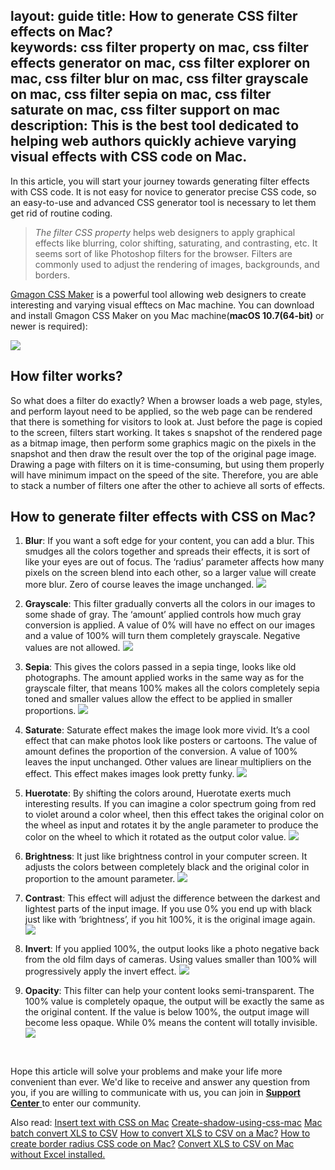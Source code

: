layout: guide
title: How to generate CSS filter effects on Mac?  
keywords: css filter property on mac, css filter effects generator on mac, css filter explorer on mac, css filter blur on mac, css filter grayscale on mac, css filter sepia on mac, css filter saturate on mac, css filter support on mac
description: This is the best tool dedicated to helping web authors quickly achieve varying visual effects with CSS code on Mac. 
---

In this article, you will start your journey towards generating filter effects with CSS code. It is not easy for novice to generator precise CSS code, so an easy-to-use and advanced CSS generator tool is necessary to let them get rid of routine coding. 
>*The filter CSS property* helps web designers to apply graphical effects like blurring, color shifting, saturating, and contrasting, etc. It seems sort of like Photoshop filters for the browser. Filters are commonly used to adjust the rendering of images, backgrounds, and borders.

<a href="https://gmagon.com/products/store/gmagon_css_maker/" target="_blank" rel="noopener">Gmagon CSS Maker</a> is a powerful tool allowing web designers to create interesting and varying visual efftecs on Mac machine.
You can download and install Gmagon CSS Maker on you Mac machine(**macOS 10.7(64-bit)** or newer is required):

<a href="../products/store/gmagon_css_maker/download.html" target="_blank" rel="noopener"> <img src="../asset/images/free-download.png"> </a>
<br>
## How filter works?
So what does a filter do exactly? When a browser loads a web page, styles, and perform layout need to be applied, so the web page can be rendered that there is something for visitors to look at. Just before the page is copied to the screen, filters start working. It takes s snapshot of the rendered page as a bitmap image, then perform some graphics magic on the pixels in the snapshot and then draw the result over the top of the original page image. Drawing a page with filters on it is time-consuming, but using them properly will have minimum impact on the speed of the site. Therefore, you are able to stack a number of filters one after the other to achieve all sorts of effects.



## How to generate **filter effects** with CSS on Mac? 
1. **Blur**: If you want a soft edge for your content, you can add a blur. This smudges all the colors together and spreads their effects, it is sort of like your eyes are out of focus. The ‘radius’ parameter affects how many pixels on the screen blend into each other, so a larger value will create more blur. Zero of course leaves the image unchanged.
![](img/css-maker-filter-blur.png)

2. **Grayscale**: This filter gradually converts all the colors in our images to some shade of gray. The ‘amount’ applied controls how much gray conversion is applied. A value of 0% will have no effect on our images and a value of 100% will turn them completely grayscale. Negative values are not allowed.
![](img/css-maker-filter-grayscale.png)

3. **Sepia**: This gives the colors passed in a sepia tinge, looks like old photographs. The amount applied works in the same way as for the grayscale filter, that means 100% makes all the colors completely sepia toned and smaller values allow the effect to be applied in smaller proportions.
![](img/css-maker-filter-sepia.png)

4. **Saturate**: Saturate effect makes the image look more vivid. It’s a cool effect that can make photos look like posters or cartoons. The value of amount defines the proportion of the conversion. A value of 100% leaves the input unchanged. Other values are linear multipliers on the effect. This effect makes images look pretty funky.
![](img/css-maker-filter-saturate.png)

4. **Huerotate**: By shifting the colors around, Huerotate exerts much interesting results. If you can imagine a color spectrum going from red to violet around a color wheel, then this effect takes the original color on the wheel as input and rotates it by the angle parameter to produce the color on the wheel to which it rotated as the output color value. 
![](img/css-maker-filter-huerotate.png)

4. **Brightness**: It just like brightness control in your computer screen. It adjusts the colors between completely black and the original color in proportion to the amount parameter. 
![](img/css-maker-filter-brightness.png)
4. **Contrast**: This effect will adjust the difference between the darkest and lightest parts of the input image. If you use 0% you end up with black just like with ‘brightness’, if you hit 100%, it is the original image again.
![](img/css-maker-filter-contrast.png)

4. **Invert**: If you applied 100%, the output looks like a photo negative back from the old film days of cameras. Using values smaller than 100% will progressively apply the invert effect.
![](img/css-maker-filter-invert.png)

4. **Opacity**: This filter can help your content looks semi-transparent. The 100% value is completely opaque, the output will be exactly the same as the original content. If the value is below 100%, the output image will become less opaque. While 0% means the content will totally invisible.
![](img/css-maker-filter-opacity.png)
<br>


Hope this article will solve your problems and make your life more convenient than ever. We'd like to receive and answer any question from you, if you are willing to communicate with us, you can join in <a href="https://gitter.im/Gmagon/support" target="_blank"> <strong>Support Center</strong> </a> to enter our community. 



Also read:
<a href="https://gmagon.com/guide/insert-text-with-css-mac.html" target="_blank" rel="noopener">Insert text with CSS on Mac</a>
<a href="https://gmagon.com/guide/create-shadow-using-css-mac.html" target="_blank" rel="noopener">Create-shadow-using-css-mac</a>
<a href="https://gmagon.com/guide/mac-batch-convert-xls-to-csv.html" target="_blank" rel="noopener">Mac batch convert XLS to CSV</a>
<a href="https://gmagon.com/guide/convert-xls-to-csv-on-mac.html" target="_blank" rel="noopener">How to convert XLS to CSV on a Mac?</a>
<a href="https://gmagon.com/guide/create-border-radius-css-mac.html" target="_blank" rel="noopener">How to create border radius CSS code on Mac?</a>
<a href="https://gmagon.com/guide/convert-xls-on-mac-without-excel.html" target="_blank" rel="noopener">Convert XLS to CSV on Mac without Excel installed.</a>
